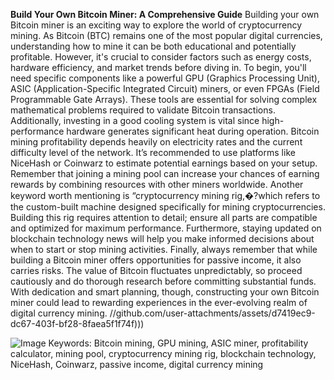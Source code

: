 **Build Your Own Bitcoin Miner: A Comprehensive Guide**
Building your own Bitcoin miner is an exciting way to explore the world of cryptocurrency mining. As Bitcoin (BTC) remains one of the most popular digital currencies, understanding how to mine it can be both educational and potentially profitable. However, it's crucial to consider factors such as energy costs, hardware efficiency, and market trends before diving in.
To begin, you'll need specific components like a powerful GPU (Graphics Processing Unit), ASIC (Application-Specific Integrated Circuit) miners, or even FPGAs (Field Programmable Gate Arrays). These tools are essential for solving complex mathematical problems required to validate Bitcoin transactions. Additionally, investing in a good cooling system is vital since high-performance hardware generates significant heat during operation.
Bitcoin mining profitability depends heavily on electricity rates and the current difficulty level of the network. It’s recommended to use platforms like NiceHash or Coinwarz to estimate potential earnings based on your setup. Remember that joining a mining pool can increase your chances of earning rewards by combining resources with other miners worldwide.
Another keyword worth mentioning is “cryptocurrency mining rig,�?which refers to the custom-built machine designed specifically for mining cryptocurrencies. Building this rig requires attention to detail; ensure all parts are compatible and optimized for maximum performance. Furthermore, staying updated on blockchain technology news will help you make informed decisions about when to start or stop mining activities.
Finally, always remember that while building a Bitcoin miner offers opportunities for passive income, it also carries risks. The value of Bitcoin fluctuates unpredictably, so proceed cautiously and do thorough research before committing substantial funds. With dedication and smart planning, though, constructing your own Bitcoin miner could lead to rewarding experiences in the ever-evolving realm of digital currency mining.
 //github.com/user-attachments/assets/d7419ec9-dc67-403f-bf28-8faea5f1f74f)))

![Image](https://github.com/user-attachments/assets/4a25d116-2220-4385-b08e-f287af8fcbc4)
Keywords: Bitcoin mining, GPU mining, ASIC miner, profitability calculator, mining pool, cryptocurrency mining rig, blockchain technology, NiceHash, Coinwarz, passive income, digital currency mining
